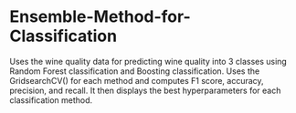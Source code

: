 # Ensemble-Method-for-Classification
Uses the wine quality data for predicting wine quality into 3 classes using Random Forest classification and Boosting classification. Uses the GridsearchCV() for each method and computes F1 score, accuracy, precision, and recall. It then displays the best hyperparameters for each classification method. 
